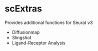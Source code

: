 # scExtras


Provides additional functions for Seurat v3  


* Diffusionmap
* Slingshot
* Ligand-Receptor Analysis

